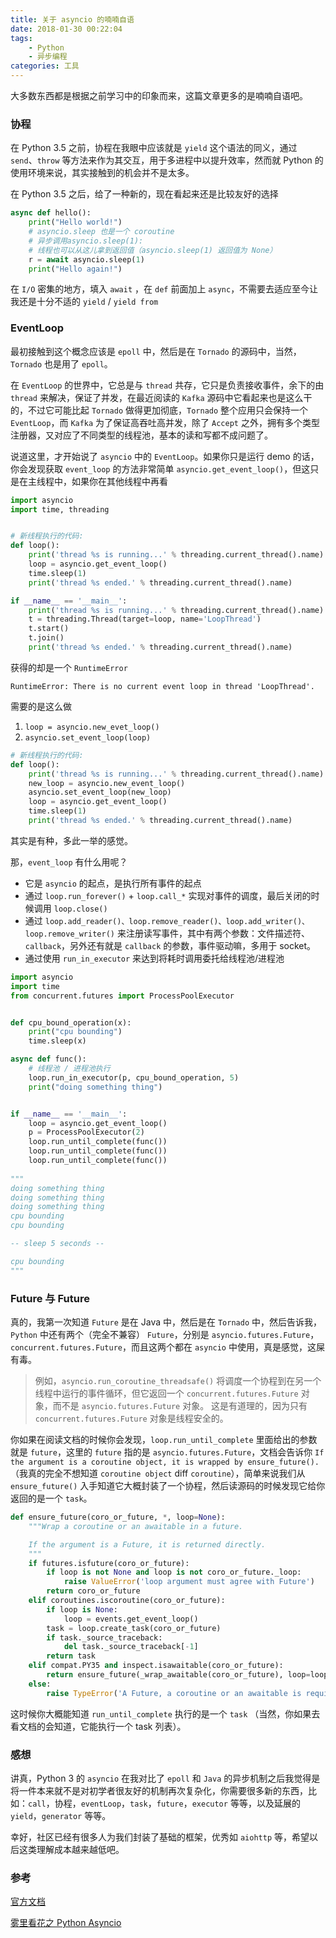 ```yaml
---
title: 关于 asyncio 的喃喃自语
date: 2018-01-30 00:22:04
tags:
    - Python
    - 异步编程
categories: 工具
---
```


大多数东西都是根据之前学习中的印象而来，这篇文章更多的是喃喃自语吧。

### 协程

在 Python 3.5 之前，协程在我眼中应该就是 `yield` 这个语法的同义，通过 `send`、`throw` 等方法来作为其交互，用于多进程中以提升效率，然而就 Python 的使用环境来说，其实接触到的机会并不是太多。

在 Python 3.5 之后，给了一种新的，现在看起来还是比较友好的选择

```python
async def hello():
    print("Hello world!")
    # asyncio.sleep 也是一个 coroutine
    # 异步调用asyncio.sleep(1):
    # 线程也可以从这儿拿到返回值（asyncio.sleep(1) 返回值为 None）
    r = await asyncio.sleep(1)
    print("Hello again!")
```

在 `I/O` 密集的地方，填入 `await` ，在 `def` 前面加上 `async`，不需要去适应至今让我还是十分不适的 `yield` / `yield from` 

<!-- more -->

### EventLoop

最初接触到这个概念应该是 `epoll` 中，然后是在 `Tornado` 的源码中，当然，`Tornado` 也是用了 `epoll`。

在 `EventLoop` 的世界中，它总是与 `thread` 共存，它只是负责接收事件，余下的由 `thread` 来解决，保证了并发，在最近阅读的 `Kafka` 源码中它看起来也是这么干的，不过它可能比起 `Tornado` 做得更加彻底，`Tornado` 整个应用只会保持一个 `EventLoop`，而 `Kafka` 为了保证高吞吐高并发，除了 `Accept` 之外，拥有多个类型注册器，又对应了不同类型的线程池，基本的读和写都不成问题了。

说道这里，才开始说了 `asyncio` 中的 `EventLoop`。如果你只是运行 demo 的话，你会发现获取 `event_loop` 的方法非常简单 `asyncio.get_event_loop()`，但这只是在主线程中，如果你在其他线程中再看

```python
import asyncio
import time, threading


# 新线程执行的代码:
def loop():
    print('thread %s is running...' % threading.current_thread().name)
    loop = asyncio.get_event_loop()
    time.sleep(1)
    print('thread %s ended.' % threading.current_thread().name)

if __name__ == '__main__':
    print('thread %s is running...' % threading.current_thread().name)
    t = threading.Thread(target=loop, name='LoopThread')
    t.start()
    t.join()
    print('thread %s ended.' % threading.current_thread().name)
```

获得的却是一个 `RuntimeError`

```
RuntimeError: There is no current event loop in thread 'LoopThread'.
```

需要的是这么做

1. `loop = asyncio.new_evet_loop()`
2. `asyncio.set_event_loop(loop)`

```python
# 新线程执行的代码:
def loop():
    print('thread %s is running...' % threading.current_thread().name)
    new_loop = asyncio.new_event_loop()
    asyncio.set_event_loop(new_loop)
    loop = asyncio.get_event_loop()
    time.sleep(1)
    print('thread %s ended.' % threading.current_thread().name)
```

其实是有种，多此一举的感觉。

那，`event_loop` 有什么用呢？

-  它是 `asyncio` 的起点，是执行所有事件的起点
-  通过 `loop.run_forever()` + `loop.call_*` 实现对事件的调度，最后关闭的时候调用 `loop.close()`
-  通过 `loop.add_reader()、loop.remove_reader()、loop.add_writer()、loop.remove_writer()` 来注册读写事件，其中有两个参数：文件描述符、`callback`，另外还有就是 `callback` 的参数，事件驱动嘛，多用于 socket。
-  通过使用 `run_in_executor` 来达到将耗时调用委托给线程池/进程池


```python
import asyncio
import time
from concurrent.futures import ProcessPoolExecutor


def cpu_bound_operation(x):
    print("cpu bounding")
    time.sleep(x)

async def func():
    # 线程池 / 进程池执行
    loop.run_in_executor(p, cpu_bound_operation, 5)
    print("doing something thing")


if __name__ == '__main__':
    loop = asyncio.get_event_loop()
    p = ProcessPoolExecutor(2)
    loop.run_until_complete(func())
    loop.run_until_complete(func())
    loop.run_until_complete(func())
    
"""
doing something thing
doing something thing
doing something thing
cpu bounding
cpu bounding

-- sleep 5 seconds --

cpu bounding
"""
```



### Future 与 Future

  真的，我第一次知道 `Future` 是在 Java 中，然后是在 `Tornado` 中，然后告诉我，`Python` 中还有两个（完全不兼容） `Future`，分别是 `asyncio.futures.Future`，`concurrent.futures.Future`，而且这两个都在 `asyncio` 中使用，真是感觉，这屎有毒。

>  例如，`asyncio.run_coroutine_threadsafe()` 将调度一个协程到在另一个线程中运行的事件循环，但它返回一个 `concurrent.futures.Future` 对象，而不是 `asyncio.futures.Future` 对象。 这是有道理的，因为只有 `concurrent.futures.Future` 对象是线程安全的。

你如果在阅读文档的时候你会发现，`loop.run_until_complete` 里面给出的参数就是 `future`，这里的 `future` 指的是 `asyncio.futures.Future`，文档会告诉你 `If the argument is a coroutine object, it is wrapped by ensure_future().` （我真的完全不想知道 `coroutine object` diff `coroutine`），简单来说我们从 `ensure_future()` 入手知道它大概封装了一个协程，然后读源码的时候发现它给你返回的是一个 `task`。

```Python
def ensure_future(coro_or_future, *, loop=None):
    """Wrap a coroutine or an awaitable in a future.

    If the argument is a Future, it is returned directly.
    """
    if futures.isfuture(coro_or_future):
        if loop is not None and loop is not coro_or_future._loop:
            raise ValueError('loop argument must agree with Future')
        return coro_or_future
    elif coroutines.iscoroutine(coro_or_future):
        if loop is None:
            loop = events.get_event_loop()
        task = loop.create_task(coro_or_future)
        if task._source_traceback:
            del task._source_traceback[-1]
        return task
    elif compat.PY35 and inspect.isawaitable(coro_or_future):
        return ensure_future(_wrap_awaitable(coro_or_future), loop=loop)
    else:
        raise TypeError('A Future, a coroutine or an awaitable is required')
```

这时候你大概能知道 `run_until_complete` 执行的是一个 `task` （当然，你如果去看文档的会知道，它能执行一个 task 列表）。

### 感想

讲真，Python 3 的 `asyncio` 在我对比了 `epoll` 和 `Java` 的异步机制之后我觉得是将一件本来就不是对初学者很友好的机制再次复杂化，你需要很多新的东西，比如：`call`，协程，`eventLoop`，`task`，`future`，`executor` 等等，以及延展的 `yield`，`generator` 等等。

幸好，社区已经有很多人为我们封装了基础的框架，优秀如 `aiohttp` 等，希望以后这类理解成本越来越低吧。

### 参考

[官方文档](https://docs.python.org/3/library/asyncio.html)

[雾里看花之 Python Asyncio](https://linux.cn/article-8051-1.html)